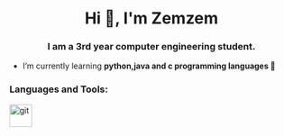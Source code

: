 <h1 align="center">Hi 👋, I'm Zemzem</h1>
<h3 align="center">I am a 3rd year computer engineering student.</h3>

- I’m currently learning **python,java and c programming languages 👾**


<h3 align="left">Languages and Tools:</h3>
<p align="left"> <a href="https://git-scm.com/" target="_blank" rel="noreferrer"> <img src="https://www.vectorlogo.zone/logos/git-scm/git-scm-icon.svg" alt="git" width="40" height="40"/> </a> </p>

